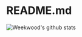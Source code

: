 # README.md
![Weekwood's github stats](https://github-readme-stats.vercel.app/api?username=weekwood&hide=contribs,prs)
